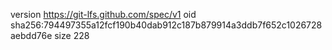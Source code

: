 version https://git-lfs.github.com/spec/v1
oid sha256:794497355a12fcf190b40dab912c187b879914a3ddb7f652c1026728aebdd76e
size 228
